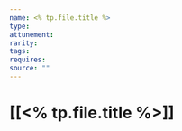 ```yaml
---
name: <% tp.file.title %>
type: 
attunement: 
rarity: 
tags: 
requires: 
source: ""
---
```

# [[<% tp.file.title %>]]

